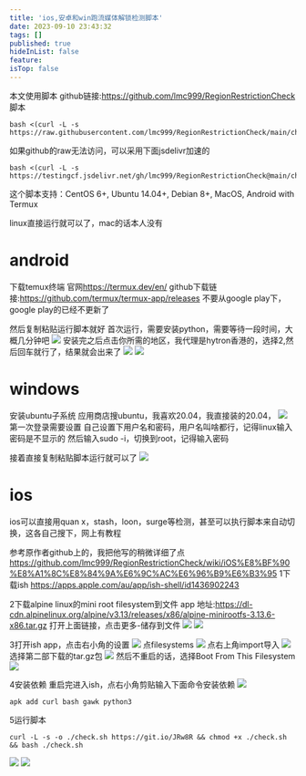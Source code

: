 ```yaml
---
title: 'ios,安卓和win跑流媒体解锁检测脚本'
date: 2023-09-10 23:43:32
tags: []
published: true
hideInList: false
feature: 
isTop: false
---
```

本文使用脚本
github链接:<https://github.com/lmc999/RegionRestrictionCheck>
脚本
```
bash <(curl -L -s https://raw.githubusercontent.com/lmc999/RegionRestrictionCheck/main/check.sh)
```
如果github的raw无法访问，可以采用下面jsdelivr加速的
```
bash <(curl -L -s https://testingcf.jsdelivr.net/gh/lmc999/RegionRestrictionCheck@main/check.sh)
```

这个脚本支持：CentOS 6+, Ubuntu 14.04+, Debian 8+, MacOS, Android with Termux

linux直接运行就可以了，mac的话本人没有

android
=================
下载temux终端
官网<https://termux.dev/en/>
github下载链接:<https://github.com/termux/termux-app/releases>
不要从google play下，google play的已经不更新了

然后复制粘贴运行脚本就好
首次运行，需要安装python，需要等待一段时间，大概几分钟吧
![](https://s3.qklg.net/img/202310212344255.png)
安装完之后点击你所需的地区，我代理是hytron香港的，选择2,然后回车就行了，结果就会出来了
![](https://s3.qklg.net/img/202310212344162.png)
![](https://s3.qklg.net/img/202310212344835.png)


windows
=================
安装ubuntu子系统
应用商店搜ubuntu，我喜欢20.04，我直接装的20.04，
![](https://s3.qklg.net/img/202310212344602.png)
第一次登录需要设置
自己设置下用户名和密码，用户名叫啥都行，记得linux输入密码是不显示的
然后输入sudo -i，切换到root，记得输入密码



接着直接复制粘贴脚本运行就可以了
![](https://s3.qklg.net/img/202310212345519.png)


ios
=================
ios可以直接用quan x，stash，loon，surge等检测，甚至可以执行脚本来自动切换，这各自己搜下，网上有教程

参考原作者github上的，我把他写的稍微详细了点
<https://github.com/lmc999/RegionRestrictionCheck/wiki/iOS%E8%BF%90%E8%A1%8C%E8%84%9A%E6%9C%AC%E6%96%B9%E6%B3%95>
1下载ish
<https://apps.apple.com/au/app/ish-shell/id1436902243>

2下载alpine linux的mini root filesystem到文件 app
地址:<https://dl-cdn.alpinelinux.org/alpine/v3.13/releases/x86/alpine-minirootfs-3.13.6-x86.tar.gz>
打开上面链接，点击更多-储存到文件
![](https://s3.qklg.net/img/202310212345565.png)
![](https://s3.qklg.net/img/202310212345546.png)

3打开ish app，点击右小角的设置
![](https://s3.qklg.net/img/202310212345678.png)
点filesystems
![](https://s3.qklg.net/img/202310212345001.png)
点右上角import导入
![](https://s3.qklg.net/img/202310212345291.png)
选择第二部下载的tar.gz包
![](https://s3.qklg.net/img/202310212346746.png)
然后不重启的话，选择Boot From This Filesystem
![](https://s3.qklg.net/img/202310212346284.png)

4安装依赖
重启完进入ish，点右小角剪贴输入下面命令安装依赖
![](https://s3.qklg.net/img/202310212346279.png)
```
apk add curl bash gawk python3
```

5运行脚本
```
curl -L -s -o ./check.sh https://git.io/JRw8R && chmod +x ./check.sh && bash ./check.sh
```

![](https://s3.qklg.net/img/202310212347588.png)
![](https://s3.qklg.net/img/202310212347082.png)
